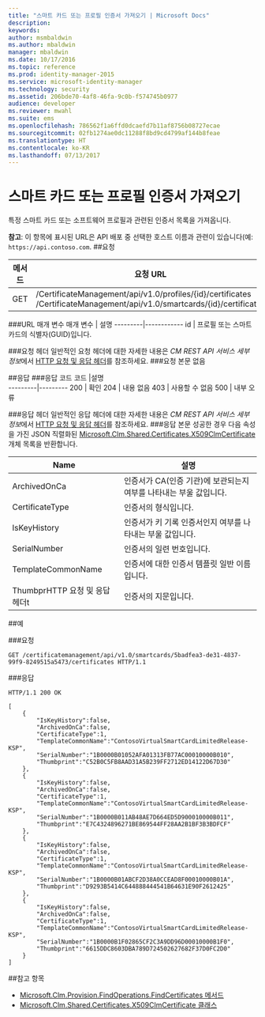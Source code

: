```yaml
---
title: "스마트 카드 또는 프로필 인증서 가져오기 | Microsoft Docs"
description: 
keywords: 
author: msmbaldwin
ms.author: mbaldwin
manager: mbaldwin
ms.date: 10/17/2016
ms.topic: reference
ms.prod: identity-manager-2015
ms.service: microsoft-identity-manager
ms.technology: security
ms.assetid: 206bde70-4af8-46fa-9c0b-f574745b0977
audience: developer
ms.reviewer: mwahl
ms.suite: ems
ms.openlocfilehash: 786562f1a6ffd0dcaefd7b11af8756b08727ecae
ms.sourcegitcommit: 02fb1274ae0dc11288f8bd9cd4799af144b8feae
ms.translationtype: HT
ms.contentlocale: ko-KR
ms.lasthandoff: 07/13/2017
---
```

# <a name="get-smartcard-or-profile-certificates"></a>스마트 카드 또는 프로필 인증서 가져오기
특정 스마트 카드 또는 소프트웨어 프로필과 관련된 인증서 목록을 가져옵니다.

**참고**: 이 항목에 표시된 URL은 API 배포 중 선택한 호스트 이름과 관련이 있습니다(예: `https://api.contoso.com`.
##<a name="request"></a>요청


메서드  |요청 URL  
---------|---------
GET     |/CertificateManagement/api/v1.0/profiles/{id}/certificates <br/>/CertificateManagement/api/v1.0/smartcards/{id}/certificates

###<a name="url-parameters"></a>URL 매개 변수
매개 변수 | 설명
---------|------------
id | 프로필 또는 스마트 카드의 식별자(GUID)입니다.

###<a name="request-headers"></a>요청 헤더
일반적인 요청 헤더에 대한 자세한 내용은 *CM REST API 서비스 세부 정보*에서 [HTTP 요청 및 응답 헤더](certificate-management-rest-api-service-details.md#http-request-and-response-headers)를 참조하세요.
###<a name="request-body"></a>요청 본문
없음

##<a name="response"></a>응답
###<a name="response-codes"></a>응답 코드
코드  |설명  
---------|---------
200     | 확인
204 | 내용 없음
403 | 사용할 수 없음
500 | 내부 오류

###<a name="response-headers"></a>응답 헤더
일반적인 응답 헤더에 대한 자세한 내용은 *CM REST API 서비스 세부 정보*에서 [HTTP 요청 및 응답 헤더](certificate-management-rest-api-service-details.md#http-request-and-response-headers)를 참조하세요.
###<a name="response-body"></a>응답 본문
성공한 경우 다음 속성을 가진 JSON 직렬화된 [Microsoft.Clm.Shared.Certificates.X509ClmCertificate](https://msdn.microsoft.com/library/microsoft.clm.shared.certificates.x509clmcertificate.aspx) 개체 목록을 반환합니다.

Name | 설명
-----|------------
ArchivedOnCa | 인증서가 CA(인증 기관)에 보관되는지 여부를 나타내는 부울 값입니다.
CertificateType | 인증서의 형식입니다.
IsKeyHistory | 인증서가 키 기록 인증서인지 여부를 나타내는 부울 값입니다.
SerialNumber | 인증서의 일련 번호입니다.
TemplateCommonName | 인증서에 대한 인증서 템플릿 일반 이름입니다.
ThumbprHTTP 요청 및 응답 헤더t | 인증서의 지문입니다.

##<a name="example"></a>예

###<a name="request"></a>요청
```
GET /certificatemanagement/api/v1.0/smartcards/5badfea3-de31-4837-99f9-8249515a5473/certificates HTTP/1.1
```
###<a name="response"></a>응답
```
HTTP/1.1 200 OK

[
    {
        "IsKeyHistory":false,
        "ArchivedOnCa":false,
        "CertificateType":1,
        "TemplateCommonName":"ContosoVirtualSmartCardLimitedRelease-KSP",
        "SerialNumber":"1B0000B01052AFA01313FB77AC00010000B010",
        "Thumbprint":"C52B0C5FB8AAD31A5B239FF2712ED14122D67D30"
    },
    {
        "IsKeyHistory":false,
        "ArchivedOnCa":false,
        "CertificateType":1,
        "TemplateCommonName":"ContosoVirtualSmartCardLimitedRelease-KSP",
        "SerialNumber":"1B0000B011AB48AE7D664ED5D900010000B011",
        "Thumbprint":"E7C4324896271BE869544FF28AA2B1BF3B3BDFCF"
    },
    {
        "IsKeyHistory":false,
        "ArchivedOnCa":false,
        "CertificateType":1,
        "TemplateCommonName":"ContosoVirtualSmartCardLimitedRelease-KSP",
        "SerialNumber":"1B0000B01ABCF2D38A0CCEAD8F00010000B01A",
        "Thumbprint":"D9293B5414C644888444541B64631E90F2612425"
    },
    {
        "IsKeyHistory":false,
        "ArchivedOnCa":false,
        "CertificateType":1,
        "TemplateCommonName":"ContosoVirtualSmartCardLimitedRelease-KSP",
        "SerialNumber":"1B0000B1F02865CF2C3A9DD96D00010000B1F0",
        "Thumbprint":"6615DDC8603DBA789D724502627682F37D0FC2D0"
    }
]
```       
##<a name="see-also"></a>참고 항목

- [Microsoft.Clm.Provision.FindOperations.FindCertificates 메서드](https://msdn.microsoft.com/library/microsoft.clm.provision.findoperations.findcertificates.aspx)
- [Microsoft.Clm.Shared.Certificates.X509ClmCertificate 클래스](https://msdn.microsoft.com/library/microsoft.clm.shared.certificates.x509clmcertificate.aspx)
